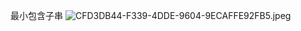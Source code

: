 最小包含子串
![CFD3DB44-F339-4DDE-9604-9ECAFFE92FB5.jpeg](https://pic.zaqbest.com/i/2022/04/30/626d340326f61.jpeg)